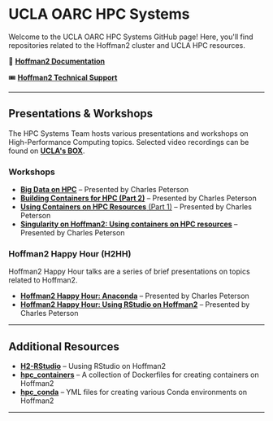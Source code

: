 # UCLA OARC HPC Systems

Welcome to the UCLA OARC HPC Systems GitHub page! Here, you'll find repositories related to the Hoffman2 cluster and UCLA HPC resources.

📖 [**Hoffman2 Documentation**](https://www.hoffman2.idre.ucla.edu/)

🎟️ [**Hoffman2 Technical Support**](https://support.idre.ucla.edu/helpdesk/Tickets/New)

---

## Presentations & Workshops

The HPC Systems Team hosts various presentations and workshops on High-Performance Computing topics. Selected video recordings can be found on [**UCLA's BOX**](https://ucla.box.com/s/6fsinqhvsv3ywf9wmg30565iw7l8wvt1).

### Workshops

- [**Big Data on HPC**](https://github.com/ucla-oarc-hpc/WS_BigDataOnHPC) – Presented by Charles Peterson
- [**Building Containers for HPC (Part 2)**](https://github.com/ucla-oarc-hpc/WS_MakingContainers) – Presented by Charles Peterson
- [**Using Containers on HPC Resources** (Part 1)](https://github.com/ucla-oarc-hpc/WS_containers) – Presented by Charles Peterson
- [**Singularity on Hoffman2: Using containers on HPC resources**](https://github.com/ucla-oarc-hpc/WS_Singularity) – Presented by Charles Peterson

### Hoffman2 Happy Hour (H2HH)

Hoffman2 Happy Hour talks are a series of brief presentations on topics related to Hoffman2.

- [**Hoffman2 Happy Hour: Anaconda**](https://github.com/ucla-oarc-hpc/H2HH_anaconda) – Presented by Charles Peterson
- [**Hoffman2 Happy Hour: Using RStudio on Hoffman2**](https://github.com/ucla-oarc-hpc/H2HH_rstudio) – Presented by Charles Peterson

---

## Additional Resources

- [**H2-RStudio**](https://github.com/ucla-oarc-hpc/H2-RStudio) – Uusing RStudio on Hoffman2
- [**hpc_containers**](https://github.com/ucla-oarc-hpc/hpc_containers) – A collection of Dockerfiles for creating containers on Hoffman2
- [**hpc_conda**](https://github.com/ucla-oarc-hpc/hpc_conda) – YML files for creating various Conda environments on Hoffman2

---
